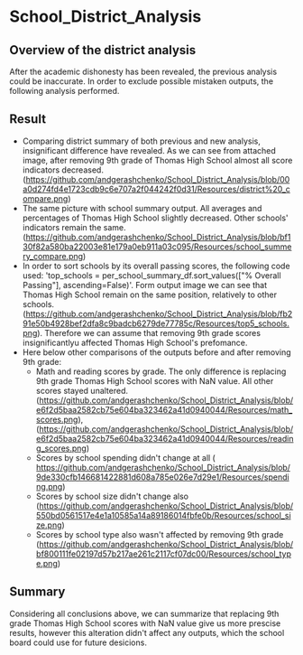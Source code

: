 # School_District_Analysis

## Overview of the district analysis
After the academic dishonesty has been revealed, the previous analysis could be inaccurate. In order to exclude possible mistaken outputs, the following analysis performed.

## Result
  - Comparing district summary of both previous and new analysis, insignificant difference have revealed. As we can see from attached image, after removing 9th grade of Thomas High School almost all score indicators decreased. (https://github.com/andgerashchenko/School_District_Analysis/blob/00a0d274fd4e1723cdb9c6e707a2f044242f0d31/Resources/district%20_compare.png) 
  - The same picture with school summary output. All averages and percentages of Thomas High School slightly decreased. Other schools' indicators remain the same.(https://github.com/andgerashchenko/School_District_Analysis/blob/bf130f82a580ba22003e81e179a0eb911a03c095/Resources/school_summery_compare.png)
  - In order to sort schools by its overall passing scores, the following code used: 'top_schools = per_school_summary_df.sort_values(["% Overall Passing"], ascending=False)'. Form output image we can see that Thomas High School remain on the same position, relatively to other schools.(https://github.com/andgerashchenko/School_District_Analysis/blob/fb291e50b4928bef2dfa8c9badcb6279de77785c/Resources/top5_schools.png). Therefore we can assume that removing 9th grade scores insignificantlyu affected Thomas High School's prefomance.
  - Here below other comparisons of the outputs before and after removing 9th grade:
      - Math and reading scores by grade. The only difference is replacing 9th grade Thomas High School scores with NaN value. All other scores stayed unaltered.(https://github.com/andgerashchenko/School_District_Analysis/blob/e6f2d5baa2582cb75e604ba323462a41d0940044/Resources/math_scores.png),(https://github.com/andgerashchenko/School_District_Analysis/blob/e6f2d5baa2582cb75e604ba323462a41d0940044/Resources/reading_scores.png)
      - Scores by school spending didn't change at all ( https://github.com/andgerashchenko/School_District_Analysis/blob/9de330cfb146681422881d608a785e026e7d29e1/Resources/spending.png)
      - Scores by school size didn't change also (https://github.com/andgerashchenko/School_District_Analysis/blob/550bd0561517e4e1a10585a14a89186014fbfe0b/Resources/school_size.png)
      - Scores by school type also wasn't affected by removing 9th grade (https://github.com/andgerashchenko/School_District_Analysis/blob/bf800111fe02197d57b217ae261c2117cf07dc00/Resources/school_type.png)

## Summary
Considering all conclusions above, we can summarize that replacing 9th grade Thomas High School scores with NaN value give us more prescise results, however this alteration didn't affect any outputs, which the school board could use for future desicions. 
